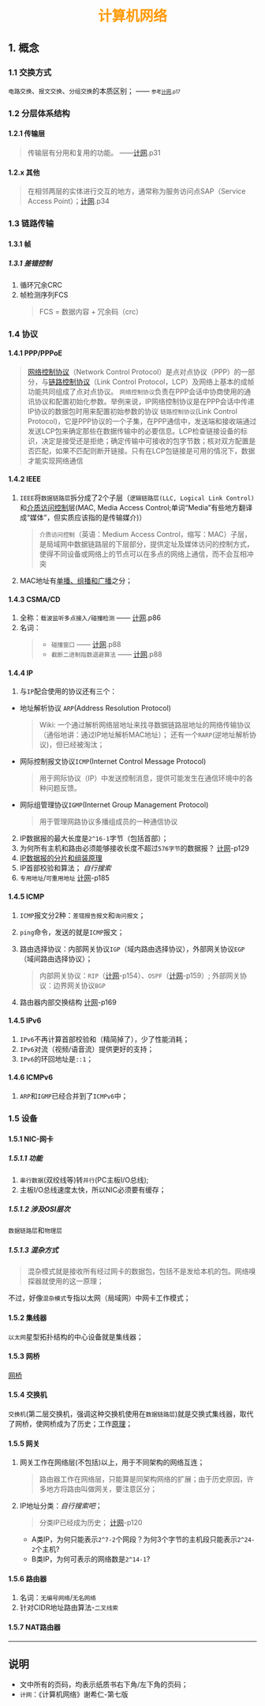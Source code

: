 # <div style="text-align:center;color:#FF9900">计算机网络</div>

## 1. 概念
### 1.1 交换方式
`电路交换`、`报文交换`、`分组交换`的本质区别； —— <font size="1" style="font-size=10px;">参考[计网].p17</font>

### 1.2 分层体系结构
#### 1.2.1 传输层
> 传输层有分用和复用的功能。 ——[计网].p31

#### 1.2.x 其他
> 在相邻两层的实体进行交互的地方，通常称为服务访问点SAP（Service Access Point）；[计网].p34

### 1.3 链路传输
#### 1.3.1 帧
##### 1.3.1 差错控制
1. 循环冗余CRC
2. 帧检测序列FCS
    > FCS = 数据内容 + 冗余码（crc）

### 1.4 协议
#### 1.4.1 PPP/PPPoE
> [网络控制协议]（Network Control Protocol）是点对点协议（PPP）的一部分，与[链路控制协议]（Link Control Protocol，LCP）及网络上基本的成帧功能共同组成了点对点协议。
> `网络控制协议`负责在PPP会话中协商使用的通讯协议和配置初始化参数。举例来说，IP网络控制协议是在PPP会话中传递IP协议的数据包时用来配置初始参数的协议
> `链路控制协议`(Link Control Protocol)，它是PPP协议的一个子集，在PPP通信中，发送端和接收端通过发送LCP包来确定那些在数据传输中的必要信息。LCP检查链接设备的标识，决定是接受还是拒绝；确定传输中可接收的包字节数；核对双方配置是否匹配，如果不匹配则断开链接。只有在LCP包链接是可用的情况下，数据才能实现网络通信

#### 1.4.2 IEEE
1. `IEEE`将`数据链路层`拆分成了2个子层（`逻辑链路层(LLC, Logical Link Control)`和[介质访问控制]层(MAC, Media Access Control;单词“Media”有些地方翻译成“媒体”，但实质应该指的是传输媒介)）
    > `介质访问控制`（英语：Medium Access Control，缩写：MAC）子层，是局域网中数据链路层的下层部分，提供定址及媒体访问的控制方式，使得不同设备或网络上的节点可以在多点的网络上通信，而不会互相冲突
2. MAC地址有[单播、组播和广播](https://blog.csdn.net/godleading/article/details/21385573)之分；

#### 1.4.3 CSMA/CD
1. 全称：`载波监听多点接入/碰撞检测`  —— [计网].p86
2. 名词：
    > - `碰撞窗口` —— [计网].p88
    > - `截断二进制指数退避算法` —— [计网].p88

#### 1.4.4 IP
1. 与`IP`配合使用的协议还有三个：
  * 地址解析协议 `ARP`(Address Resolution Protocol)
    > Wiki: 一个通过解析网络层地址来找寻数据链路层地址的网络传输协议（通俗地讲：通过IP地址解析MAC地址）；
    > 还有一个`RARP`(逆地址解析协议)，但已经被淘汰；
  * 网际控制报文协议`ICMP`(Internet Control Message Protocol)
    > 用于网际协议（IP）中发送控制消息，提供可能发生在通信环境中的各种问题反馈。
  * 网际组管理协议`IGMP`(Internet Group Management Protocol)
    > 用于管理网路协议多播组成员的一种通信协议
2. IP数据报的最大长度是`2^16-1`字节（包括首部）；
3. 为何所有主机和路由必须能够接收长度不超过`576字节`的数据报？ [计网][]-p129
4. [IP数据报的分片和组装原理][]
5. IP首部校验和算法； *自行搜索*
6. `专用地址`/`可重用地址` [计网][]-p185

#### 1.4.5 ICMP
1. `ICMP`报文分2种：`差错报告报文`和`询问报文`；
2.  `ping`命令，发送的就是`ICMP`报文；
3. 路由选择协议：内部网关协议`IGP`（域内路由选择协议），外部网关协议`EGP`（域间路由选择协议）；
   > 内部网关协议：`RIP`（[计网][]-p154）、`OSPF`（[计网][]-p159）;
   > 外部网关协议：边界网关协议`BGP`

4. 路由器内部交换结构 [计网][]-p169

#### 1.4.5 IPv6
1. `IPv6`不再计算首部校验和（精简掉了），少了性能消耗；
2. `IPv6`对流（视频/语音流）提供更好的支持；
3. `IPv6`的环回地址是`::1`；

#### 1.4.6 ICMPv6
1. `ARP`和`IGMP`已经合并到了`ICMPv6`中；

### 1.5 设备
#### 1.5.1 NIC-网卡
##### 1.5.1.1 功能
1. `串行数据`(双绞线等)转`并行`(PC主板I/O总线);
2. 主板I/O总线速度太快，所以NIC必须要有缓存；

##### 1.5.1.2 涉及OSI层次
`数据链路层`和`物理层`

##### 1.5.1.3 混杂方式
> 混杂模式就是接收所有经过网卡的数据包，包括不是发给本机的包。网络嗅探器就使用的这一原理；

不过，好像`混杂模式`专指以太网（局域网）中网卡工作模式；

#### 1.5.2 集线器
`以太网`星型拓扑结构的中心设备就是集线器；

#### 1.5.3 网桥
[网桥]

#### 1.5.4 交换机
`交换机`(第二层交换机，强调这种交换机使用在`数据链路层`)就是交换式集线器，取代了网桥，使网桥成为了历史；工作[原理](https://blog.csdn.net/alpha_love/article/details/76694628)；

#### 1.5.5 网关
1. 网关工作在网络层(不包括)以上，用于不同架构的网络互连；
   > 路由器工作在网络层，只能算是同架构网络的扩展；由于历史原因，许多地方将路由叫做网关，要注意区分；

2. IP地址分类：*自行搜索吧*；
   > 分类IP已经成为历史； [计网][]-p120
   * A类IP，为何只能表示`2^7-2`个网段？为何3个字节的主机段只能表示`2^24-2`个主机?
   * B类IP，为何可表示的网络数是`2^14-1`?

#### 1.5.6 路由器
1. 名词：`无编号网络`/`无名网络`
2. 针对CIDR地址路由算法-`二叉线索`

#### 1.5.7 NAT路由器



---
## 说明
* 文中所有的页码，均表示纸质书右下角/左下角的页码；
* `计网`：<span id="computerNet">《计算机网络》谢希仁-第七版</span>


[计网]: #computerNet
[网络控制协议]: https://zh.wikipedia.org/wiki/%E7%BD%91%E7%BB%9C%E6%8E%A7%E5%88%B6%E5%8D%8F%E8%AE%AE
[链路控制协议]: https://zh.wikipedia.org/wiki/%E9%93%BE%E8%B7%AF%E6%8E%A7%E5%88%B6%E5%8D%8F%E8%AE%AE
[介质访问控制]: https://zh.wikipedia.org/wiki/%E4%BB%8B%E8%B4%A8%E8%AE%BF%E9%97%AE%E6%8E%A7%E5%88%B6
[网桥]: https://baike.baidu.com/item/%E7%BD%91%E6%A1%A5
[IP数据报的分片和组装原理]: https://blog.51cto.com/10808695/1828859
